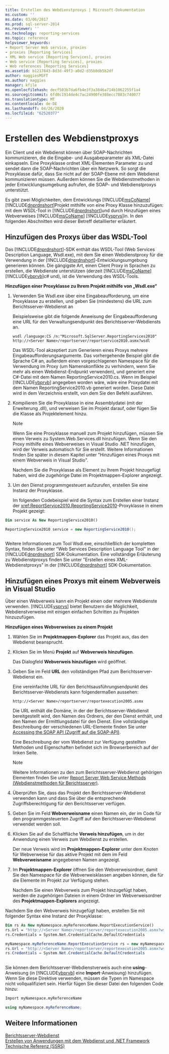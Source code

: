 ```yaml
---
title: Erstellen des Webdienstproxys | Microsoft-Dokumentation
ms.custom: ''
ms.date: 03/06/2017
ms.prod: sql-server-2014
ms.reviewer: ''
ms.technology: reporting-services
ms.topic: reference
helpviewer_keywords:
- Report Server Web service, proxies
- proxies [Reporting Services]
- XML Web service [Reporting Services], proxies
- Web service [Reporting Services], proxies
- Web references [Reporting Services]
ms.assetid: b1217843-8d3d-49f3-a0d2-d35b0db5b2df
author: maggiesMSFT
ms.author: maggies
manager: kfile
ms.openlocfilehash: decf503b7da6fb4e3f3a3846a714b1062255f1a4
ms.sourcegitcommit: 6fd8c1914de4c7ac24900fe388ecc7883c740077
ms.translationtype: MT
ms.contentlocale: de-DE
ms.lasthandoff: 04/26/2020
ms.locfileid: "62520377"
---
```

# <a name="creating-the-web-service-proxy"></a>Erstellen des Webdienstproxys
  Ein Client und ein Webdienst können über SOAP-Nachrichten kommunizieren, die die Eingabe- und Ausgabeparameter als XML-Datei einkapseln. Eine Proxyklasse ordnet XML-Elementen Parameter zu und sendet dann die SOAP-Nachrichten über ein Netzwerk. So sorgt die Proxyklasse dafür, dass Sie nicht auf der SOAP-Ebene mit dem Webdienst kommunizieren müssen. Außerdem können Sie die Webdienstmethoden in jeder Entwicklungsumgebung aufrufen, die SOAP- und Webdienstproxys unterstützt.  
  
 Es gibt zwei Möglichkeiten, dem Entwicklungs [!INCLUDE[msCoName](../../../includes/msconame-md.md)] [!INCLUDE[dnprdnshort](../../../includes/dnprdnshort-md.md)]Projekt mithilfe von eine Proxy Klasse hinzuzufügen: mit dem WSDL-Tool in [!INCLUDE[dnprdnshort](../../../includes/dnprdnshort-md.md)]und durch Hinzufügen eines Webverweises [!INCLUDE[msCoName](../../../includes/msconame-md.md)] [!INCLUDE[vsprvs](../../../includes/vsprvs-md.md)]in. In den folgenden Abschnitten wird dieser Betreff detaillierter erläutert.  
  
## <a name="adding-the-proxy-using-the-wsdl-tool"></a>Hinzufügen des Proxys über das WSDL-Tool  
 Das [!INCLUDE[dnprdnshort](../../../includes/dnprdnshort-md.md)]-SDK enthält das WSDL-Tool (Web Services Description Language, Wsdl.exe), mit dem Sie einen Webdienstproxy für die Verwendung in der [!INCLUDE[dnprdnshort](../../../includes/dnprdnshort-md.md)]-Entwicklungsumgebung generieren können. Die gängigste Art, einen Client Proxy in Sprachen zu erstellen, die Webdienste unterstützen (derzeit [!INCLUDE[msCoName](../../../includes/msconame-md.md)] [!INCLUDE[vbprvb](../../../includes/vbprvb-md.md)]c# und), ist die Verwendung des WSDL-Tools.  
  
 **Hinzufügen einer Proxyklasse zu Ihrem Projekt mithilfe von „Wsdl.exe“**  
  
1.  Verwenden Sie Wsdl.exe über eine Eingabeaufforderung, um eine Proxyklasse zu erstellen, und geben Sie (mindestens) die URL zum Berichtsserver-Webdienst an  
  
     Beispielsweise gibt die folgende Anweisung der Eingabeaufforderung eine URL für den Verwaltungsendpunkt des Berichtsserver-Webdiensts an.  
  
    ```  
    wsdl /language:CS /n:"Microsoft.SqlServer.ReportingServices2010" http://<Server Name>/reportserver/reportservice2010.asmx?wsdl  
    ```  
  
     Das WSDL-Tool akzeptiert zum Generieren eines Proxys mehrere Eingabeaufforderungsargumente. Das vorhergehende Beispiel gibt die Sprache C# an, außerdem einen vorgeschlagenen Namespace für die Verwendung im Proxy (um Namenskonflikte zu verhindern, wenn Sie mehr als einen Webdienst-Endpunkt verwenden), und generiert eine C#-Datei mit dem Namen ReportingService2010.cs. Wenn im Beispiel [!INCLUDE[vbprvb](../../../includes/vbprvb-md.md)] angegeben worden wäre, wäre eine Proxydatei mit dem Namen ReportingService2010.vb generiert worden. Diese Datei wird in dem Verzeichnis erstellt, von dem Sie den Befehl ausführen.  
  
2.  Kompilieren Sie die Proxyklasse in eine Assemblydatei (mit der Erweiterung .dll), und verweisen Sie im Projekt darauf, oder fügen Sie die Klasse als Projektelement hinzu.  
  
    > [!NOTE]  
    >  Wenn Sie eine Proxyklasse manuell zum Projekt hinzufügen, müssen Sie einen Verweis zu System.Web.Services.dll hinzufügen. Wenn Sie den Proxy mithilfe eines Webverweises in Visual Studio .NET hinzufügen, wird der Verweis automatisch für Sie erstellt. Weitere Informationen finden Sie später in diesem Kapitel unter "Hinzufügen eines Proxys mit einem Webverweis in Visual Studio".  
  
     Nachdem Sie die Proxyklasse als Element zu Ihrem Projekt hinzugefügt haben, wird die zugehörige Datei im Projektmappen-Explorer angezeigt.  
  
3.  Um den Dienst programmgesteuert aufzurufen, erstellen Sie eine Instanz der Proxyklasse.  
  
     Im folgenden Codebeispiel wird die Syntax zum Erstellen einer Instanz der <xref:ReportService2010.ReportingService2010>-Proxyklasse in einem Projekt gezeigt:  
  
```vb  
Dim service As New ReportingService2010()  
```  
  
```csharp  
ReportingService2010 service = new ReportingService2010();  
  
```  
  
 Weitere Informationen zum Tool Wsdl.exe, einschließlich der kompletten Syntax, finden Sie unter "Web Services Description Language Tool" in der [!INCLUDE[dnprdnshort](../../../includes/dnprdnshort-md.md)] SDK-Dokumentation. Eine vollständige Erläuterung zu Webdienstproxys finden Sie unter "Erstellen eines XML-Webdienstproxys" in der [!INCLUDE[dnprdnshort](../../../includes/dnprdnshort-md.md)] SDK-Dokumentation.  
  
## <a name="adding-the-proxy-using-a-web-reference-in-visual-studio"></a>Hinzufügen eines Proxys mit einem Webverweis in Visual Studio  
 Über einen Webverweis kann ein Projekt einen oder mehrere Webdienste verwenden. [!INCLUDE[vsprvs](../../../includes/vsprvs-md.md)] bietet Benutzern die Möglichkeit, Webdienstverweise mit einigen einfachen Schritten zu Projekten hinzuzufügen.  
  
 **Hinzufügen eines Webverweises zu einem Projekt**  
  
1.  Wählen Sie im **Projektmappen-Explorer** das Projekt aus, das den Webdienst beansprucht.  
  
2.  Klicken Sie im Menü **Projekt** auf **Webverweis hinzufügen**.  
  
     Das Dialogfeld **Webverweis hinzufügen** wird geöffnet.  
  
3.  Geben Sie im Feld **URL** den vollständigen Pfad zum Berichtsserver-Webdienst ein.  
  
     Eine vereinfachte URL für den Berichtsausführungsendpunkt des Berichtsserver-Webdiensts kann folgendermaßen aussehen:  
  
    ```  
    http://<Server Name>/reportserver/reportexecution2005.asmx  
    ```  
  
     Die URL enthält die Domäne, in der der Berichtsserver-Webdienst bereitgestellt wird, den Namen des Ordners, der den Dienst enthält, und den Namen der Ermittlungsdatei für den Dienst. Eine vollständige Beschreibung der verschiedenen URL-Elemente finden Sie unter [Accessing the SOAP API (Zugriff auf die SOAP-API)](../accessing-the-soap-api.md).  
  
     Eine Beschreibung der vom Webdienst zur Verfügung gestellten Methoden und Eigenschaften befindet sich im Browserbereich auf der linken Seite.  
  
    > [!NOTE]  
    >  Weitere Informationen zu den zum Berichtsserver-Webdienst gehörigen Elementen finden Sie unter [Report Server Web Service Methods (Webdienstmethoden für Berichtsserver)](../methods/report-server-web-service-methods.md).  
  
4.  Überprüfen Sie, dass das Projekt den Berichtsserver-Webdienst verwenden kann und dass Sie über die entsprechende Zugriffsberechtigung für den Berichtsserver verfügen.  
  
5.  Geben Sie im Feld **Webverweisname** einen Namen ein, der im Code für den programmgesteuerten Zugriff auf den Berichtsserver-Webdienst verwendet werden soll.  
  
6.  Klicken Sie auf die Schaltfläche **Verweis hinzufügen**, um in der Anwendung einen Verweis zum Webdienst zu erstellen.  
  
     Der neue Verweis wird im **Projektmappen-Explorer** unter dem Knoten für Webverweise für das aktive Projekt mit dem im Feld **Webverweisname** angegebenen Namen angezeigt.  
  
7.  Im **Projektmappen-Explorer** öffnen Sie den Webverweisordner, damit Sie den Namespace für die Webverweisklassen angeben können, die für die Elemente im Projekt zur Verfügung stehen.  
  
     Nachdem Sie einen Webverweis zum Projekt hinzugefügt haben, werden die zugehörigen Dateien in einem Ordner im Webverweisordner des **Projektmappen-Explorers** angezeigt.  
  
 Nachdem Sie den Webverweis hinzugefügt haben, erstellen Sie mit folgender Syntax eine Instanz der Proxyklasse:  
  
```vb  
Dim rs As New myNamespace.myReferenceName.ReportExecutionService()  
rs.Url = "http://<Server Name>/reportserver/reportexecution2005.asmx?wsdl"  
rs.Credentials = System.Net.CredentialCache.DefaultCredentials  
```  
  
```csharp  
myNamespace.myReferenceName.ReportExecutionService rs = new myNamespace.myReferenceName.ReportExecutionService();  
rs.Url = "http://<Server Name>/reportserver/reportexecution2005.asmx?wsdl"  
rs.Credentials = System.Net.CredentialCache.DefaultCredentials  
  
```  
  
 Sie können dem Berichtsserver-Webdienstverweis auch eine **using**-Anweisung (in [!INCLUDE[vbprvb](../../../includes/vbprvb-md.md)] eine **Import**-Anweisung) hinzufügen. Wenn Sie diese Direktive verwenden, müssen die Typen im Namespace nicht vollqualifiziert sein. Hierfür fügen Sie dieser Datei den folgenden Code hinzu:  
  
```vb  
Import myNamespace.myReferenceName  
```  
  
```csharp  
using myNamespace.myReferenceName;  
```  
  
## <a name="see-also"></a>Weitere Informationen  
 [Berichtsserver-Webdienst](../report-server-web-service.md)   
 [Erstellen von Anwendungen mit dem Webdienst und .NET Framework](building-applications-using-the-web-service-and-the-net-framework.md)   
 [Technische Referenz (SSRS)](../../technical-reference-ssrs.md)  
  
  
